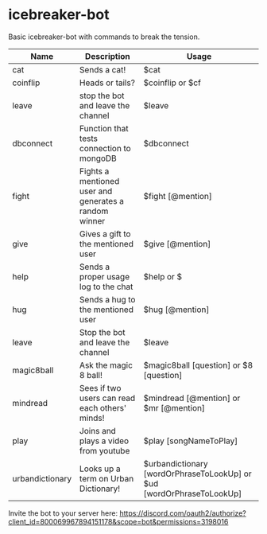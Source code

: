 # icebreaker-bot
Basic icebreaker-bot with commands to break the tension.
<br/>

| Name  | Description | Usage |
| ------------- | ------------- | ------------- |
| cat  | Sends a cat!  | $cat |
| coinflip  | Heads or tails?  | $coinflip or $cf  |
| leave  | stop the bot and leave the channel  | $leave |
| dbconnect  | Function that tests connection to mongoDB  | $dbconnect |
| fight  | Fights a mentioned user and generates a random winner | $fight [@mention] |
| give  | Gives a gift to the mentioned user  | $give [@mention] |
| help  | Sends a proper usage log to the chat  |  $help  or     $ |
| hug   | Sends a hug to the mentioned user  | $hug [@mention] |
| leave  | Stop the bot and leave the channel  | $leave |
| magic8ball   | Ask the magic 8 ball!  | $magic8ball [question] or  $8 [question] |
| mindread   | Sees if two users can read each others' minds!  | $mindread [@mention]  or  $mr [@mention] |
| play  | Joins and plays a video from youtube  |  $play [songNameToPlay] |
| urbandictionary  | Looks up a term on Urban Dictionary!  | $urbandictionary [wordOrPhraseToLookUp]  or $ud [wordOrPhraseToLookUp] |

Invite the bot to your server here: https://discord.com/oauth2/authorize?client_id=800069967894151178&scope=bot&permissions=3198016
